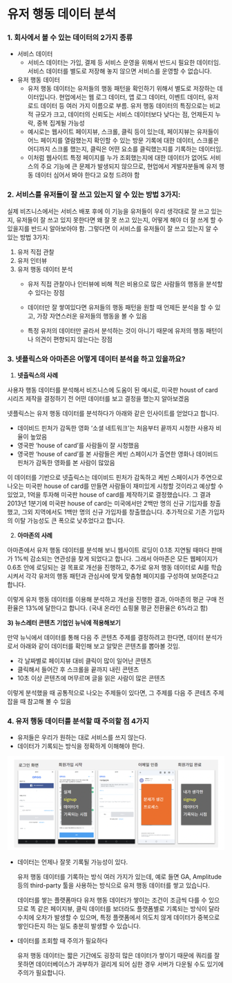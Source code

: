 # 유저 행동 데이터 분석

### 1. **회사에서 볼 수 있는 데이터의 2가지 종류**

- 서비스 데이터
    - 서비스 데이터는 가입, 결제 등 서비스 운영을 위해서 반드시 필요한 데이터임.  서비스 데이터를 별도로 저장해 놓지 않으면 서비스를 운영할 수 없습니다.
- 유저 행동 데이터
    - 유저 행동 데이터는 유저들의 행동 패턴을 확인하기 위해서 별도로 저장하는 데이터입니다. 현업에서는 웹 로그 데이터, 앱 로그 데이터, 이벤트 데이터, 유저 로드 데이터 등 여러 가지 이름으로 부름. 유저 행동 데이터의 특징으로는 비교적 규모가 크고, 데이터의 신뢰도는 서비스 데이터보다 낮다는 점, 언제든지 누락, 중복 집계될 가능성
    - 예시로는 웹사이트 페이지뷰, 스크롤, 클릭 등이 있는데, 페이지뷰는 유저들이 어느 페이지를 열람했는지 확인할 수 있는 방문 기록에 대한 데이터, 스크롤은 어디까지 스크롤 했는지, 클릭은 어떤 요소를 클릭했는지를 기록하는 데이터임.
    - 이처럼 웹사이트 특정 페이지를 누가 조회했는지에 대한 데이터가 없어도 서비스의 주요 기능에 큰 문제가 발생되지 않으므로, 현업에서 게발자분들께 유저 행동 데이터 심어서 봐야 한다고 요청 드려야 함

### 2. 서비스를 유저들이 잘 쓰고 있는지 알 수 있는 방법 3가지:

실제 비즈니스에서는 서비스 배포 후에 이 기능을 유저들이 우리 생각대로 잘 쓰고 있는지, 유저들이 잘 쓰고 있지 못한다면 왜 잘 못 쓰고 있는지, 어떻게 해야 더 잘 쓰게 할 수 있을지를 반드시 알아보아야 함. 그렇다면 이 서비스를 유저들이 잘 쓰고 있는지 알 수 있는 방법 3가지: 

1. 유저 직접 관찰
2. 유저 인터뷰
3. 유저 행동 데이터 분석
    - 유저 직접 관찰이나 인터뷰에 비해 적은 비용으로 많은 사람들의 행동을 분석할 수 있다는 장점
    - 데이터만 잘 쌓여있다면 유저들의 행동 패턴을 원할 때 언제든 분석을 할 수 있고, 가장 자연스러운 유저들의 행동을 볼 수 있음
        
        
    - 특정 유저의 데이터만 골라서 분석하는 것이 아니기 때문에 유저의 행동 패턴이나 의견이 편향되지 않는다는 장점

### 3. **넷플릭스와 아마존은 어떻게 데이터 분석을 하고 있을까요?**

1) **넷츨릭스의 사례**

사용자 행동 데이터를 분석해서 비즈니스에 도움이 된 예시로, 미국판 houst of card 시리즈 제작을 결정하기 전 어떤 데이터를 보고 결정을 했는지 알아보겠음

넷플릭스는 유저 행동 데이터를 분석하다가 아래와 같은 인사이트를 얻었다고 합니다. 

- 데이비드 핀처가 감독한 영화 ‘소셜 네트워크'는 처음부터 끝까지 시청한 사용자 비율이 높았음
- 영국판 ‘house of card’를 사람들이 잘 시청했음
- 영국판 ‘house of card’를 본 사람들은 케빈 스페이시가 출연한 영화나 데이비드 핀처가 감독한 영화를 본 사람이 많았음

이 데이터를 기반으로 넷츨릭스는 데이비드 핀처가 감독하고 케빈 스페이시가 주연으로 나오는 미국판 house of card를 만들면 사람들이 재미있게 시청할 것이라고 예상할 수 있었고, 1억을 투자해 미국판 house of card를 제작하기로 결정했습니다. 그 결과 2013년 1분기에 미국판 house of card는 미국에서만 2백만 명의 신규 기입자를 창출했고, 그외 지역에서도 1백만 명의 신규 가입자를 창출했습니다. 추가적으로 기존 가입자의 이탈 가능성도 큰 폭으로 낮추었다고 합니다. 

2) **아마존의 사례**

아마존에서 유저 행동 데이터를 분석해 보니 웹사이트 로딩이 0.1초 지연될 때마다 판매가 1%씩 감소되는 연관성을 찾게 되었다고 합니다. 그래서 아마존은 모든 웹페이지가 0.6초 안에 로딩되는 걸 목표로 개선을 진행하고, 추가로 유저 행동 데이터로 AI를 학습시켜서 각각 유저의 행동 패턴과 관심사에 맞게 맞춤형 페이지를 구성하여 보여준다고 합니다. 

이렇게 유저 행동 데이터를 이용해 분석하고 개선을 진행한 결과, 아마존의 평균 구매 전환율은 13%에 달한다고 합니다. (국내 온라인 쇼핑물 평균 전환율은 6%라고 함)

**3) 뉴스레터 콘텐츠 기업인 뉴닉에 적용해보기**

만약 뉴닉에서 데이터를 통해 다음 주 콘텐츠 주제를 결정하려고 한다면, 데이터 분석가로서 아래와 같이 데이터를 확인해 보고 알맞은 콘텐츠를 뽑아볼 것임.

- 각 날짜별로 페이지뷰 대비 클릭이 많이 일어난 콘텐츠
- 클릭해서 들어간 후 스크롤을 끝까지 내린 콘텐츠
- 10초 이상 콘텐츠에 머무르며 글을 읽은 사람이 많은 콘텐츠

이렇게 분석했을 때 공통적으로 나오는 주제들이 있다면, 그 주제를 다음 주 콘테츠 주제 잡을 때 참고해 볼 수 있음

### 4. 유저 행동 데이터를 분석할 때 주의할 점 4가지

- 유저들은 우리가 원하는 대로 서비스를 쓰지 않는다.
- 데이터가 기록되는 방식을 정확하게 이해해야 한다.

![유저 행동 데이터 예시](https://github.com/ClaireZzhao/TIL/blob/main/resources/%E1%84%89%E1%85%B3%E1%84%8F%E1%85%B3%E1%84%85%E1%85%B5%E1%86%AB%E1%84%89%E1%85%A3%E1%86%BA_2022-07-10_%E1%84%8B%E1%85%A9%E1%84%92%E1%85%AE_5.03.50.png)

- 데이터는 언제나 잘못 기록될 가능성이 있다.
    
    유저 행동 데이터를 기록하는 방식 여러 가지가 있는데, 예로 들면 GA, Amplitude 등의 third-party 툴을 사용하는 방식으로 유저 행동 데이터를 쌓고 있습니다. 
    
    데이터를 쌓는 플랫폼마다 유저 행동 데이터가 쌓이는 조건이 조금씩 다를 수 있으므로 똑 같은 페이지뷰, 클릭 데이터를 보더라도 플랫폼별로 기록되는 방식이 달라 수치에 오차가 발생할 수 있으며, 특정 플랫폼에서 의도치 않게 데이터가 중복으로 쌓인다든지 하는 일도 충분히 발생할 수 있습니다. 
    
- 데이터를 조회할 때 주의가 필요하다
    
    유저 행동 데이터는 짧은 기간에도 굉장히 많은 데이터가 쌓이기 때문에 쿼리를 잘못하면 데이터베이스가 과부하가 걸리게 되어 심한 경우 서버가 다운될 수도 있기에 주의가 필요합니다.
